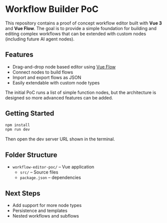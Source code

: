 # Workflow Builder PoC

This repository contains a proof of concept workflow editor built with **Vue 3** and **Vue Flow**. The goal is to provide a simple foundation for building and editing complex workflows that can be extended with custom nodes (including future AI agent nodes).

## Features

- Drag-and-drop node based editor using [Vue Flow](https://vueflow.dev)
- Connect nodes to build flows
- Import and export flows as JSON
- Easily extendable with custom node types

The initial PoC runs a list of simple function nodes, but the architecture is designed so more advanced features can be added.

## Getting Started

```bash
npm install
npm run dev
```

Then open the dev server URL shown in the terminal.

## Folder Structure

- `workflow-editor-poc/` – Vue application
  - `src/` – Source files
  - `package.json` – dependencies

## Next Steps

- Add support for more node types
- Persistence and templates
- Nested workflows and subflows
